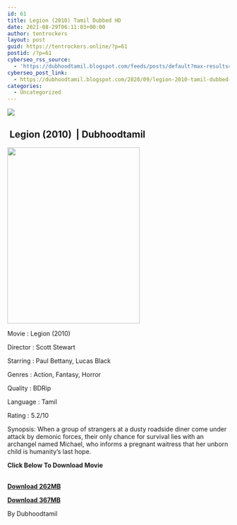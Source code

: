 ```yaml
---
id: 61
title: Legion (2010) Tamil Dubbed HD
date: 2021-08-29T06:11:03+00:00
author: tentrockers
layout: post
guid: https://tentrockers.online/?p=61
postid: /?p=61
cyberseo_rss_source:
  - 'https://dubhoodtamil.blogspot.com/feeds/posts/default?max-results=150&start-index=1'
cyberseo_post_link:
  - https://dubhoodtamil.blogspot.com/2020/09/legion-2010-tamil-dubbed-hd.html
categories:
  - Uncategorized
---
```

<div class="media_block">
  <img src="https://1.bp.blogspot.com/-1bne3n990xU/X3LC0QJuwAI/AAAAAAAACi4/ZfwEzGmdOaoEVcW0GlUMogVuKneFlfB4QCNcBGAsYHQ/s72-w300-h400-c/96194a537c6abceb6f50af348a647420.jpg" class="media_thumbnail" />
</div>

## &nbsp;Legion (2010)&nbsp; | Dubhoodtamil

<div class="separator">
  <a href="https://1.bp.blogspot.com/-1bne3n990xU/X3LC0QJuwAI/AAAAAAAACi4/ZfwEzGmdOaoEVcW0GlUMogVuKneFlfB4QCNcBGAsYHQ/s2048/96194a537c6abceb6f50af348a647420.jpg" imageanchor="1"><img loading="lazy" border="0" data-original-height="2048" data-original-width="1536" height="400" src="https://1.bp.blogspot.com/-1bne3n990xU/X3LC0QJuwAI/AAAAAAAACi4/ZfwEzGmdOaoEVcW0GlUMogVuKneFlfB4QCNcBGAsYHQ/w300-h400/96194a537c6abceb6f50af348a647420.jpg" width="300" /></a>
</div>

Movie	<span></span>:	<span></span>Legion (2010)&nbsp;

Director	<span></span>:	<span></span>Scott Stewart&nbsp;

Starring	<span></span>:	<span></span>Paul Bettany, Lucas Black&nbsp;

Genres	<span></span>:	<span></span>Action, Fantasy, Horror&nbsp;

Quality	<span></span>:	<span></span>BDRip&nbsp;

Language	<span></span>:	<span></span>Tamil&nbsp;

Rating	<span></span>:	<span></span>5.2/10&nbsp;

Synopsis: When a group of strangers at a dusty roadside diner come under attack by demonic forces, their only chance for survival lies with an archangel named Michael, who informs a pregnant waitress that her unborn child is humanity&#8217;s last hope.

**<span>Click Below To Download Movie</span>**

**<span><br /><a href="https://oncehelp.com/llegion-1" target="_blank" rel="noopener">Download 262MB</a></span>**

**<span><a href="https://oncehelp.com/llegion-2" target="_blank" rel="noopener">Download 367MB</a></span>**

By Dubhoodtamil